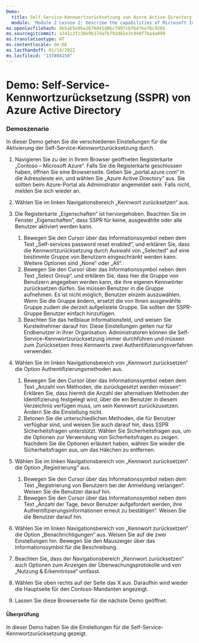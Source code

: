 ```yaml
---
Demo:
  title: Self-Service-Kennwortzurücksetzung von Azure Active Directory
  module: 'Module 2 Lesson 2: Describe the capabilities of Microsoft Identity and access management solutions: Describe the different authentication methods of Azure AD'
ms.openlocfilehash: 8b5ab5e9ba2670841d8bcf897cbfb4f6e76c9265
ms.sourcegitcommit: a341c2fc38e9b37dafb792d82e3c948f7ba4a099
ms.translationtype: HT
ms.contentlocale: de-DE
ms.lasthandoff: 01/14/2022
ms.locfileid: "137894150"
---
```

# <a name="demo-azure-active-directory-self-service-password-reset-sspr"></a>Demo: Self-Service-Kennwortzurücksetzung (SSPR) von Azure Active Directory

### <a name="demo-scenario"></a>Demoszenario

In dieser Demo gehen Sie die verschiedenen Einstellungen für die Aktivierung der Self-Service-Kennwortzurücksetzung durch.

1. Navigieren Sie zu der in Ihrem Browser geöffneten Registerkarte „Contoso – Microsoft Azure“. Falls Sie die Registerkarte geschlossen haben, öffnen Sie eine Browserseite. Geben Sie „portal.azure.com“ in die Adressleiste ein, und wählen Sie „Azure Active Directory“ aus. Sie sollten beim Azure-Portal als Administrator angemeldet sein. Falls nicht, melden Sie sich wieder an.

1. Wählen Sie im linken Navigationsbereich „Kennwort zurücksetzen“ aus.

1. Die Registerkarte „Eigenschaften“ ist hervorgehoben.  Beachten Sie im Fenster „Eigenschaften“, dass SSPR für keine, ausgewählte oder alle Benutzer aktiviert werden kann.
    1. Bewegen Sie den Cursor über das Informationssymbol neben dem Text „Self-services password reset enabled“, und erklären Sie, dass die Kennwortzurücksetzung durch Auswahl von „Selected“ auf eine bestimmte Gruppe von Benutzern eingeschränkt werden kann. Weitere Optionen sind „None“ oder „All“.
    1. Bewegen Sie den Cursor über das Informationssymbol neben dem Text „Select Group“, und erklären Sie, dass hier die Gruppe von Benutzern angegeben werden kann, die ihre eigenen Kennwörter zurücksetzen dürfen.   Sie müssen Benutzer in die Gruppe aufnehmen. Es ist nicht möglich, Benutzer einzeln auszuwählen.  Wenn Sie die Gruppe ändern, ersetzt die von Ihnen ausgewählte Gruppe zudem die derzeit aufgelistete Gruppe.  Sie sollten der SSPR-Gruppe Benutzer einfach hinzufügen.
    1. Beachten Sie das hellblaue Informationsfeld, und weisen Sie Kursteilnehmer darauf hin: Diese Einstellungen gelten nur für Endbenutzer in Ihrer Organisation. Administratoren können die Self-Service-Kennwortzurücksetzung immer durchführen und müssen zum Zurücksetzen ihres Kennworts zwei Authentifizierungsverfahren verwenden.

1. Wählen Sie im linken Navigationsbereich von „Kennwort zurücksetzen“ die Option Authentifizierungsmethoden aus.
    1. Bewegen Sie den Cursor über das Informationssymbol neben dem Text „Anzahl von Methoden, die zurückgesetzt werden müssen“.  Erklären Sie, dass hiermit die Anzahl der alternativen Methoden der Identifizierung festgelegt wird, über die ein Benutzer in diesem Verzeichnis verfügen muss, um sein Kennwort zurückzusetzen.   Ändern Sie die Einstellung nicht.
    1. Betonen Sie die unterschiedlichen Methoden, die für Benutzer verfügbar sind, und weisen Sie auch darauf hin, dass SSPR Sicherheitsfragen unterstützt. Wählen Sie Sicherheitsfragen aus, um die Optionen zur Verwendung von Sicherheitsfragen zu zeigen. Nachdem Sie die Optionen erläutert haben, wählen Sie wieder die Sicherheitsfragen aus, um das Häkchen zu entfernen.

1. Wählen Sie im linken Navigationsbereich von „Kennwort zurücksetzen“ die Option „Registrierung“ aus.
    1. Bewegen Sie den Cursor über das Informationssymbol neben dem Text „Registrierung von Benutzern bei der Anmeldung verlangen“.   Weisen Sie die Benutzer darauf hin.  
    1. Bewegen Sie den Cursor über das Informationssymbol neben dem Text „Anzahl der Tage, bevor Benutzer aufgefordert werden, ihre Authentifizierungsinformationen erneut zu bestätigen“.   Weisen Sie die Benutzer darauf hin.  

1. Wählen Sie im linken Navigationsbereich von „Kennwort zurücksetzen“ die Option „Benachrichtigungen“ aus.  Weisen Sie auf die zwei Einstellungen hin. Bewegen Sie den Mauszeiger über das Informationssymbol für die Beschreibung.

1. Beachten Sie, dass der Navigationsbereich „Kennwort zurücksetzen“ auch Optionen zum Anzeigen der Überwachungsprotokolle und von „Nutzung & Erkenntnisse“ umfasst.

1. Wählen Sie oben rechts auf der Seite das X aus. Daraufhin wird wieder die Hauptseite für den Contoso-Mandanten angezeigt.

1. Lassen Sie diese Browserseite für die nächste Demo geöffnet.

#### <a name="review"></a>Überprüfung

In dieser Demo haben Sie die Einstellungen für die Self-Service-Kennwortzurücksetzung gezeigt. 

